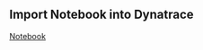 ## Import Notebook into Dynatrace

[Notebook](https://github.com/popecruzdt/dt-k8s-otel-o11y-logs/blob/code-spaces/dt-k8s-otel-o11y-logs_dt_notebook.json)
